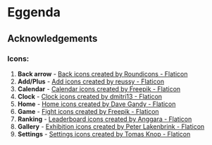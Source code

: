 # Eggenda

## Acknowledgements
### Icons:
  1. **Back arrow** - <a href="https://www.flaticon.com/free-icons/back" title="back icons">Back icons created by Roundicons - Flaticon</a>
  2. **Add/Plus** - <a href="https://www.flaticon.com/free-icons/add" title="add icons">Add icons created by reussy - Flaticon</a>
  3. **Calendar** - <a href="https://www.flaticon.com/free-icons/calendar" title="calendar icons">Calendar icons created by Freepik - Flaticon</a>
  4. **Clock** - <a href="https://www.flaticon.com/free-icons/clock" title="clock icons">Clock icons created by dmitri13 - Flaticon</a>
  5. **Home** - <a href="https://www.flaticon.com/free-icons/home" title="home icons">Home icons created by Dave Gandy - Flaticon</a>
  6. **Game** - <a href="https://www.flaticon.com/free-icons/fight" title="fight icons">Fight icons created by Freepik - Flaticon</a>
  7. **Ranking** - <a href="https://www.flaticon.com/free-icons/leaderboard" title="leaderboard icons">Leaderboard icons created by Anggara - Flaticon</a>
  8.  **Gallery** - <a href="https://www.flaticon.com/free-icons/exhibition" title="exhibition icons">Exhibition icons created by Peter Lakenbrink - Flaticon</a>
  9.  **Settings** - <a href="https://www.flaticon.com/free-icons/settings" title="settings icons">Settings icons created by Tomas Knop - Flaticon</a>

